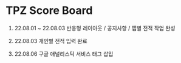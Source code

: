 # TPZ Score Board

1. 22.08.01 ~ 22.08.03 반응형 레이아웃 / 공지사항 / 맵별 전적 작업 완성

2. 22.08.03 개인별 전적 입력 완료

3. 22.08.06 구글 애널리스틱 서비스 태그 삽입
